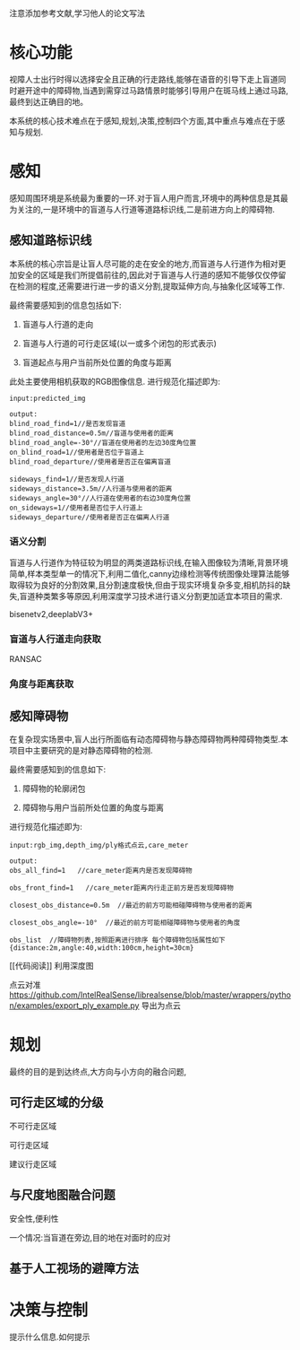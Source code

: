 注意添加参考文献,学习他人的论文写法

# 核心功能

视障人士出行时得以选择安全且正确的行走路线,能够在语音的引导下走上盲道同时避开途中的障碍物,当遇到需穿过马路情景时能够引导用户在斑马线上通过马路,最终到达正确目的地。

本系统的核心技术难点在于感知,规划,决策,控制四个方面,其中重点与难点在于感知与规划.

# 感知

感知周围环境是系统最为重要的一环.对于盲人用户而言,环境中的两种信息是其最为关注的,一是环境中的盲道与人行道等道路标识线,二是前进方向上的障碍物.

## 感知道路标识线

本系统的核心宗旨是让盲人尽可能的走在安全的地方,而盲道与人行道作为相对更加安全的区域是我们所提倡前往的,因此对于盲道与人行道的感知不能够仅仅停留在检测的程度,还需要进行进一步的语义分割,提取延伸方向,与抽象化区域等工作.

最终需要感知到的信息包括如下:

1.  盲道与人行道的走向
    
2.  盲道与人行道的可行走区域(以一或多个闭包的形式表示)
    
3.  盲道起点与用户当前所处位置的角度与距离
    

此处主要使用相机获取的RGB图像信息.
进行规范化描述即为:
```
input:predicted_img

output:
blind_road_find=1//是否发现盲道
blind_road_distance=0.5m//盲道与使用者的距离
blind_road_angle=-30°//盲道在使用者的左边30度角位置
on_blind_road=1//使用者是否位于盲道上
blind_road_departure//使用者是否正在偏离盲道

sideways_find=1//是否发现人行道
sideways_distance=3.5m//人行道与使用者的距离
sideways_angle=30°//人行道在使用者的右边30度角位置
on_sideways=1//使用者是否位于人行道上
sideways_departure//使用者是否正在偏离人行道

```

### 语义分割

盲道与人行道作为特征较为明显的两类道路标识线,在输入图像较为清晰,背景环境简单,样本类型单一的情况下,利用二值化,canny边缘检测等传统图像处理算法能够取得较为良好的分割效果,且分割速度极快,但由于现实环境复杂多变,相机防抖的缺失,盲道种类繁多等原因,利用深度学习技术进行语义分割更加适宜本项目的需求.

bisenetv2,deeplabV3+

### 盲道与人行道走向获取

RANSAC

### 角度与距离获取

## 感知障碍物

在复杂现实场景中,盲人出行所面临有动态障碍物与静态障碍物两种障碍物类型.本项目中主要研究的是对静态障碍物的检测.

最终需要感知到的信息如下:
1.  障碍物的轮廓闭包
    
2.  障碍物与用户当前所处位置的角度与距离

进行规范化描述即为:
```
input:rgb_img,depth_img/ply格式点云,care_meter

output:
obs_all_find=1   //care_meter距离内是否发现障碍物

obs_front_find=1   //care_meter距离内行走正前方是否发现障碍物

closest_obs_distance=0.5m  //最近的前方可能相碰障碍物与使用者的距离

closest_obs_angle=-10°  //最近的前方可能相碰障碍物与使用者的角度

obs_list  //障碍物列表,按照距离进行排序 每个障碍物包括属性如下{distance:2m,angle:40,width:100cm,height=30cm}

```

[[代码阅读]]
利用深度图

点云对准
https://github.com/IntelRealSense/librealsense/blob/master/wrappers/python/examples/export_ply_example.py
导出为点云


# 规划

最终的目的是到达终点,大方向与小方向的融合问题,

## 可行走区域的分级

不可行走区域

可行走区域

建议行走区域

## 与尺度地图融合问题

安全性,便利性

一个情况:当盲道在旁边,目的地在对面时的应对

## 基于人工视场的避障方法

# 决策与控制

提示什么信息.如何提示